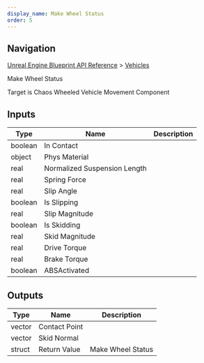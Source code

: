 ```yaml
---
display_name: Make Wheel Status
order: 5
---
```

## Navigation

[Unreal Engine Blueprint API Reference](https://dev.epicgames.com/documentation/en-us/unreal-engine/BlueprintAPI) > [Vehicles](https://dev.epicgames.com/documentation/en-us/unreal-engine/BlueprintAPI/Vehicles)

Make Wheel Status

Target is Chaos Wheeled Vehicle Movement Component

## Inputs

| Type | Name | Description |
| --- | --- | --- |
| boolean | In Contact |  |
| object | Phys Material |  |
| real | Normalized Suspension Length |  |
| real | Spring Force |  |
| real | Slip Angle |  |
| boolean | Is Slipping |  |
| real | Slip Magnitude |  |
| boolean | Is Skidding |  |
| real | Skid Magnitude |  |
| real | Drive Torque |  |
| real | Brake Torque |  |
| boolean | ABSActivated |  |

## Outputs

| Type | Name | Description |
| --- | --- | --- |
| vector | Contact Point |  |
| vector | Skid Normal |  |
| struct | Return Value | Make Wheel Status |
